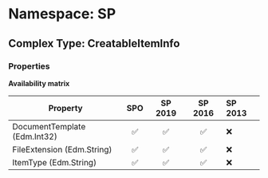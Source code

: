 # Namespace: SP

## Complex Type: CreatableItemInfo

### Properties

**Availability matrix**

Property | SPO | SP 2019 | SP 2016 | SP 2013
----------|:---:|:-------:|:-------:|:-------
DocumentTemplate (Edm.Int32) | ✅ | ✅ | ✅ | ❌
FileExtension (Edm.String) | ✅ | ✅ | ✅ | ❌
ItemType (Edm.String) | ✅ | ✅ | ✅ | ❌
